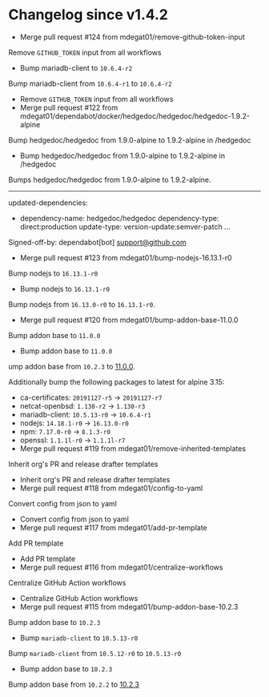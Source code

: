 # Changelog since v1.4.2
- Merge pull request #124 from mdegat01/remove-github-token-input

Remove `GITHUB_TOKEN` input from all workflows 
- Bump mariadb-client to `10.6.4-r2`

Bump mariadb-client from `10.6.4-r1` to `10.6.4-r2` 
- Remove `GITHUB_TOKEN` input from all workflows 
- Merge pull request #122 from mdegat01/dependabot/docker/hedgedoc/hedgedoc/hedgedoc-1.9.2-alpine

Bump hedgedoc/hedgedoc from 1.9.0-alpine to 1.9.2-alpine in /hedgedoc 
- Bump hedgedoc/hedgedoc from 1.9.0-alpine to 1.9.2-alpine in /hedgedoc

Bumps hedgedoc/hedgedoc from 1.9.0-alpine to 1.9.2-alpine.

---
updated-dependencies:
- dependency-name: hedgedoc/hedgedoc
  dependency-type: direct:production
  update-type: version-update:semver-patch
...

Signed-off-by: dependabot[bot] <support@github.com> 
- Merge pull request #123 from mdegat01/bump-nodejs-16.13.1-r0

Bump nodejs to `16.13.1-r0` 
- Bump nodejs to `16.13.1-r0`

Bump nodejs from `16.13.0-r0` to `16.13.1-r0`. 
- Merge pull request #120 from mdegat01/bump-addon-base-11.0.0

Bump addon base to `11.0.0` 
- Bump addon base to `11.0.0`

ump addon base from `10.2.3` to [11.0.0](https://github.com/hassio-addons/addon-base/releases/tag/v11.0.0).

Additionally bump the following packages to latest for alpine 3.15:

- ca-certificates: `20191127-r5` -> `20191127-r7`
- netcat-openbsd: `1.130-r2` -> `1.130-r3`
- mariadb-client: `10.5.13-r0` -> `10.6.4-r1`
- nodejs: `14.18.1-r0` -> `16.13.0-r0`
- npm: `7.17.0-r0` -> `8.1.3-r0`
- openssl: `1.1.1l-r0` -> `1.1.1l-r7` 
- Merge pull request #119 from mdegat01/remove-inherited-templates

Inherit org's PR and release drafter templates 
- Inherit org's PR and release drafter templates 
- Merge pull request #118 from mdegat01/config-to-yaml

Convert config from json to yaml 
- Convert config from json to yaml 
- Merge pull request #117 from mdegat01/add-pr-template

Add PR template 
- Add PR template 
- Merge pull request #116 from mdegat01/centralize-workflows

Centralize GitHub Action workflows 
- Centralize GitHub Action workflows 
- Merge pull request #115 from mdegat01/bump-addon-base-10.2.3

Bump addon base to `10.2.3` 
- Bump `mariadb-client` to `10.5.13-r0`

Bump `mariadb-client` from `10.5.12-r0` to `10.5.13-r0` 
- Bump addon base to `10.2.3`

Bump addon base from `10.2.2` to [10.2.3](https://github.com/hassio-addons/addon-base/releases/tag/v10.2.3) 
